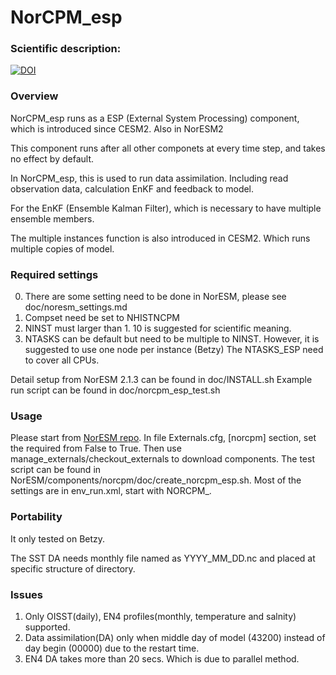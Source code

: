 # NorCPM_esp
### Scientific description:
  [![DOI](https://zenodo.org/badge/DOI/10.5281/zenodo.1169902.svg)](https://doi.org/10.5281/zenodo.1169902)

### Overview
  NorCPM_esp runs as a ESP (External System Processing) component, which is introduced since CESM2. Also in NorESM2

  This component runs after all other componets at every time step, and takes no effect by default.

  In NorCPM_esp, this is used to run data assimilation. Including read observation data, calculation EnKF and feedback to model.

  For the EnKF (Ensemble Kalman Filter), which is necessary to have multiple ensemble members. 

  The multiple instances function is also introduced in CESM2. Which runs multiple copies of model.


### Required settings
  0. There are some setting need to be done in NorESM, please see doc/noresm_settings.md
  1. Compset need be set to NHISTNCPM
  2. NINST must larger than 1. 10 is suggested for scientific meaning.
  3. NTASKS can be default but need to be multiple to NINST. 
     However, it is suggested to use one node per instance (Betzy)
     The NTASKS_ESP need to cover all CPUs.

  Detail setup from NorESM 2.1.3 can be found in doc/INSTALL.sh
  Example run script can be found in doc/norcpm_esp_test.sh

### Usage
  Please start from [NorESM repo](https://github.com/NorESMhub/NorESM). 
  In file Externals.cfg, [norcpm] section, set the required from False to True.
  Then use manage_externals/checkout_externals to download components.
  The test script can be found in NorESM/components/norcpm/doc/create_norcpm_esp.sh.
  Most of the settings are in env_run.xml, start with NORCPM_.

### Portability
  It only tested on Betzy.

  The SST DA needs monthly file named as YYYY_MM_DD.nc and placed at specific structure of directory.

### Issues
  1. Only OISST(daily), EN4 profiles(monthly, temperature and salnity) supported.
  2. Data assimilation(DA) only when middle day of model (43200) instead of day begin (00000) due to the restart time.
  3. EN4 DA takes more than 20 secs. Which is due to parallel method.

